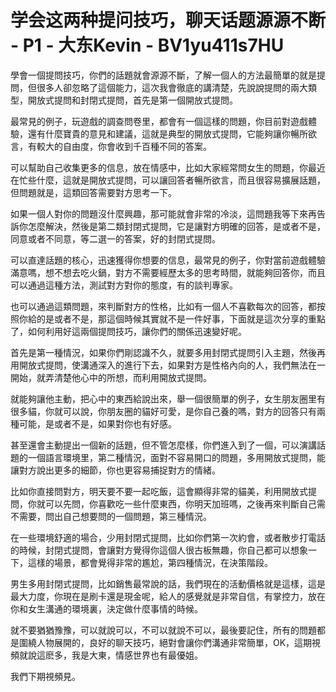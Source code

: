 # 学会这两种提问技巧，聊天话题源源不断 - P1 - 大东Kevin - BV1yu411s7HU

學會一個提問技巧，你們的話題就會源源不斷，了解一個人的方法最簡單的就是提問，但很多人卻忽略了這個能力，這次我會徹底的講清楚，先說說提問的兩大類型，開放式提問和封閉式提問，首先是第一個開放式提問。

最常見的例子，玩遊戲的調查問卷里，都會有一個這樣的問題，你目前對遊戲體驗，還有什麼寶貴的意見和建議，這就是典型的開放式提問，它能夠讓你暢所欲言，有較大的自由度，你會收到千百種不同的答案。

可以幫助自己收集更多的信息，放在情感中，比如大家經常問女生的問題，你最近在忙些什麼，這就是開放式提問，可以讓回答者暢所欲言，而且很容易擴展話題，但問題就是，這類回答需要對方思考一下。

如果一個人對你的問題沒什麼興趣，那可能就會非常的冷淡，這問題我等下來再告訴你怎麼解決，然後是第二類封閉式提問，它是讓對方明確的回答，是或者不是，同意或者不同意，等二選一的答案，好的封閉式提問。

可以直達話題的核心，迅速獲得你想要的信息，最常見的例子，你對當前遊戲體驗滿意嗎，想不想去吃火鍋，對方不需要經歷太多的思考時間，就能夠回答你，而且可以通過這種方法，測試對方對你的態度，有的談判專家。

也可以通過這類問題，來判斷對方的性格，比如有一個人不喜歡每次的回答，都按照你給的是或者不是，那這個時候其實就不是一件好事，下面就是這次分享的重點了，如何利用好這兩個提問技巧，讓你們的關係迅速變好呢。

首先是第一種情況，如果你們剛認識不久，就要多用封閉式提問引入主題，然後再用開放式提問，使溝通深入的進行下去，如果對方是性格內向的人，我們無法在一開始，就弄清楚他心中的所想，而利用開放式提問。

就能夠讓他主動，把心中的東西給說出來，舉一個很簡單的例子，女生朋友圈里有很多貓，你就可以說，你朋友圈的貓好可愛，是你自己養的嗎，對方的回答只有兩種可能，是或者不是，如果對你也有好感。

甚至還會主動提出一個新的話題，但不管怎麼樣，你們進入到了一個，可以演講話題的一個語言環境里，第二種情況，面對不容易開口的問題，多用開放式提問，能讓對方說出更多的細節，你也更容易捕捉對方的情緒。

比如你直接問對方，明天要不要一起吃飯，這會顯得非常的貓美，利用開放式提問，你就可以先問，你喜歡吃一些什麼東西，你明天加班嗎，之後再來判斷自己需不需要，問出自己想要問的一個問題，第三種情況。

在一些環境舒適的場合，少用封閉式提問，比如你們第一次約會，或者散步打電話的時候，封閉式提問，會讓對方覺得你這個人很古板無趣，你自己都可以想象一下，這樣的場景，都會覺得非常的尷尬，第四種情況，在決策階段。

男生多用封閉式提問，比如銷售最常說的話，我們現在的活動價格就是這樣，這是最大力度，你現在是刷卡還是現金呢，給人的感覺就是非常自信，有掌控力，放在你和女生溝通的環境裏，決定做什麼事情的時候。

就不要猶猶豫豫，可以就說可以，不可以就說不可以，最後要記住，所有的問題都是圍繞人物展開的，良好的聊天技巧，絕對會讓你們溝通非常簡單，OK，這期視頻就說這麽多，我是大東，情感世界也有最優姐。

我們下期視頻見。